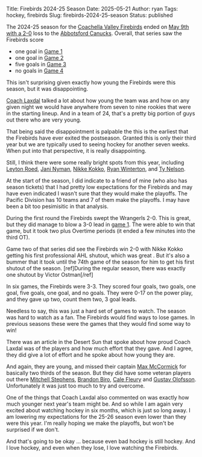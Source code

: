 Title: Firebirds 2024-25 Season
Date: 2025-05-21
Author: ryan
Tags: hockey, firebirds
Slug: firebirds-2024-25-season
Status: published

The 2024-25 season for the [Coachella Valley Firebirds](https://cvfirebirds.com/) ended on [May 9th with a 2-0](https://theahl.com/stats/game-summary/1027712) loss to the [Abbotsford Canucks](https://abbotsford.canucks.com/). Overall, that series saw the Firebirds score

* one goal in [Game 1](https://theahl.com/stats/game-summary/1027709)
* one goal in [Game 2](https://theahl.com/stats/game-summary/1027710)
* five goals in [Game 3](https://theahl.com/stats/game-summary/1027711)
* no goals in [Game 4](https://theahl.com/stats/game-summary/1027712)

This isn't surprising given exactly how young the Firebirds were this season, but it was disappointing. 

[Coach Laxdal](https://en.wikipedia.org/wiki/Derek_Laxdal) talked a lot about how young the team was and how on any given night we would have anywhere from seven to nine rookies that were in the starting lineup. And in a team of 24, that's a pretty big portion of guys out there who are very young. 

That being said the disappointment is palpable the this is the earliest that the Firebirds have ever exited the postseason. Granted this is only their third year but we are typically used to seeing hockey for another seven weeks. When put into that perspective, it is really disappointing. 

Still, I think there were some really bright spots from this year, including [Leyton Roed](https://theahl.com/stats/player/10083/88/lleyton-roed), [Jani Nyman](https://theahl.com/stats/player/10127/88/jani-nyman), [Nikke Kokko](https://theahl.com/stats/player/10186/88/nikke-kokko), [Ryan Winterton](https://theahl.com/stats/player/9766/88/ryan-winterton), and [Ty Nelson](https://theahl.com/stats/player/9764/88/ty-nelson).

At the start of the season, I did indicate to a friend of mine (who also has season tickets) that I had pretty low expectations for the Firebirds and may have even indicated I wasn't sure that they would make the playoffs. The Pacific Division has 10 teams and 7 of them make the playoffs. I may have been a bit too pesimisitic in that analysis. 

During the first round the Firebirds swept the Wrangerls 2-0. This is great, but they did manage to blow a 3-0 lead in [game 1](https://theahl.com/stats/game-summary/1027696). The were able to win that game, but it took two plus Overtime periods (it ended a few minutes into the third OT).

Game two of that series did see the Firebirds win 2-0 with Nikke Kokko getting his first professional AHL shutout, which was great . But it's also a bummer that it took until the 74th game of the season for him to get his first shutout of the season. [ref]During the regular season, there was exactly one shutout by Victor Ostman[/ref]

In six games, the Firebirds were 3-3. They scored four goals, two goals, one goal, five goals, one goal, and no goals. They were 0-17 on the power play, and they gave up two, count them two, 3 goal leads. 

Needless to say, this was just a hard set of games to watch. The season was hard to watch as a fan. The Firebirds would find ways to lose games. In previous seasons these were the games that they would find some way to win! 

There was an article in the Desert Sun that spoke about how proud Coach Laxdal was of the players and how much effort that they gave. And I agree, they did give a lot of effort and he spoke about how young they are. 

And again, they are young, and missed their captain [Max McCormick](https://theahl.com/stats/player/5611) for basically two thirds of the season. But they did have some veteran players out there [Mitchell Stephens](https://theahl.com/stats/player/6306/88/mitchell-stephens), [Brandon Biro](https://theahl.com/stats/player/8513/88/brandon-biro), [Cale Fleury](https://theahl.com/stats/player/7382/88/cale-fleury) and [Gustav Olofsson](https://theahl.com/stats/player/5471/88/gustav-olofsson). Unfortunately it was just too much to try and overcome.

One of the things that Coach Laxdal also commented on was exactly how much younger next year's team might be. And so while I am again very excited about watching hockey in six months, which is just so long away. I am lowering my expectations for the 25-26 season even lower than they were this year. I'm really hoping we make the playoffs, but won't be surprised if we don't. 

And that's going to be okay ... because even bad hockey is still hockey. And I love hockey, and even when they lose, I love watching the Firebirds.